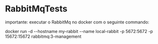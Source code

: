 # RabbitMqTests

importante: executar o RabbitMq no docker com o seguinte commando:

 docker run -d --hostname my-rabbit --name local-rabbit -p 5672:5672 -p 15672:15672 rabbitmq:3-management
